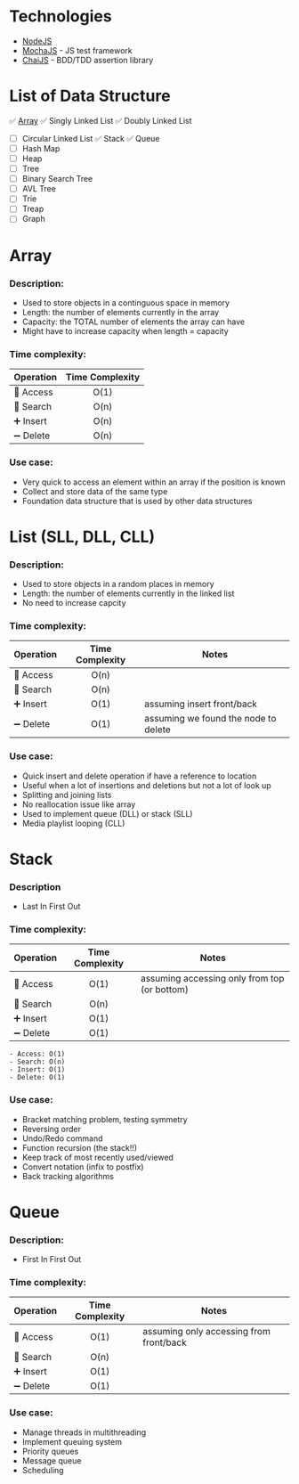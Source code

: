 # Technologies

-   [NodeJS](https://nodejs.org/en/)
-   [MochaJS](https://mochajs.org/) - JS test framework
-   [ChaiJS](https://www.chaijs.com/) - BDD/TDD assertion library

# List of Data Structure

✅ [Array](https://github.com/FieridNeil/Data-Structure/edit/master/JavaScript/README.md#array)
✅ Singly Linked List
✅ Doubly Linked List

-   [ ] Circular Linked List
        ✅ Stack
        ✅ Queue
-   [ ] Hash Map
-   [ ] Heap
-   [ ] Tree
-   [ ] Binary Search Tree
-   [ ] AVL Tree
-   [ ] Trie
-   [ ] Treap
-   [ ] Graph

# Array

### Description:

-   Used to store objects in a continguous space in memory
-   Length: the number of elements currently in the array
-   Capacity: the TOTAL number of elements the array can have
-   Might have to increase capacity when length = capacity

### Time complexity:

| Operation | Time Complexity |
| --------- | :-------------: |
| 🔑 Access |      O(1)       |
| 🔎 Search |      O(n)       |
| ➕ Insert |      O(n)       |
| ➖ Delete |      O(n)       |

### Use case:

-   Very quick to access an element within an array if the position is known
-   Collect and store data of the same type
-   Foundation data structure that is used by other data structures

# List (SLL, DLL, CLL)

### Description:

-   Used to store objects in a random places in memory
-   Length: the number of elements currently in the linked list
-   No need to increase capcity

### Time complexity:

| Operation | Time Complexity | Notes                                |
| --------- | :-------------: | ------------------------------------ |
| 🔑 Access |      O(n)       |                                      |
| 🔎 Search |      O(n)       |                                      |
| ➕ Insert |      O(1)       | assuming insert front/back           |
| ➖ Delete |      O(1)       | assuming we found the node to delete |

### Use case:

-   Quick insert and delete operation if have a reference to location
-   Useful when a lot of insertions and deletions but not a lot of look up
-   Splitting and joining lists
-   No reallocation issue like array
-   Used to implement queue (DLL) or stack (SLL)
-   Media playlist looping (CLL)

# Stack

### Description

-   Last In First Out

### Time complexity:

| Operation | Time Complexity | Notes                                        |
| --------- | :-------------: | -------------------------------------------- |
| 🔑 Access |      O(1)       | assuming accessing only from top (or bottom) |
| 🔎 Search |      O(n)       |                                              |
| ➕ Insert |      O(1)       |                                              |
| ➖ Delete |      O(1)       |                                              |

    - Access: O(1)
    - Search: O(n)
    - Insert: O(1)
    - Delete: O(1)

### Use case:

-   Bracket matching problem, testing symmetry
-   Reversing order
-   Undo/Redo command
-   Function recursion (the stack!!)
-   Keep track of most recently used/viewed
-   Convert notation (infix to postfix)
-   Back tracking algorithms

# Queue

### Description:

-   First In First Out

### Time complexity:

| Operation | Time Complexity | Notes                                   |
| --------- | :-------------: | --------------------------------------- |
| 🔑 Access |      O(1)       | assuming only accessing from front/back |
| 🔎 Search |      O(n)       |                                         |
| ➕ Insert |      O(1)       |                                         |
| ➖ Delete |      O(1)       |                                         |

### Use case:

-   Manage threads in multithreading
-   Implement queuing system
-   Priority queues
-   Message queue
-   Scheduling
